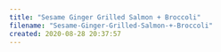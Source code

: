 ```yaml
---
title: "Sesame Ginger Grilled Salmon + Broccoli"
filename: "Sesame-Ginger-Grilled-Salmon-+-Broccoli"
created: 2020-08-28 20:37:57
---
```

